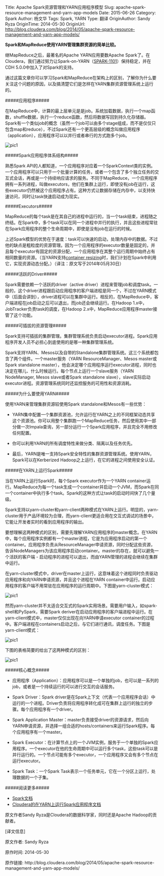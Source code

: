 Title: Apache Spark资源管理和YARN应用程序模型
Slug: apache-spark-resource-management-and-yarn-app-models
Date: 2015-06-26
Category: Spark
Author: 杨文华
Tags: Spark, YARN
Type: 翻译
OriginAuthor: Sandy Ryza
OriginTime: 2014-05-30
OriginUrl: http://blog.cloudera.com/blog/2014/05/apache-spark-resource-management-and-yarn-app-models/


**Spark和MapReduce使用YARN管理集群资源的简单比较。**

继MapReduce之后，最著名的Apache YARN应用要数Apache Spark了。在Cloudera，我们通过努力让Spark-on-YARN（[SPARK-1101](https://issues.apache.org/jira/browse/SPARK-1101)）保持稳定，并在CDH 5.0.0中加入了对Spark的支持。

通过这篇文章你可以学习Spark和MapReduce在架构上的区别，了解你为什么要关注这个问题的原因，以及搞清楚它们是怎样在YARN集群资源管理系统上运行的。


#####应用程序#####

在MapReduce中，计算的最上层单元是是job。系统加载数据，执行一个map函数，shuffle数据，执行一个reduce函数，然后将数据写回到持久化存储器。Spark有一个类似job的概念（虽然一个job可以由多个stage组成，而不是仅仅只包含map和reduce），不过Spark还有一个更高层级的概念叫做应用程序（application），应用程序可以以并行或者串行的方式跑多个job。

![pic1](/images/apache-spark-resource-management-and-yarn-app-models-f1.png)


#####Spark应用程序体系结构#####

熟悉Spark API的人都知道，一个应用程序对应着一个SparkContext类的实例。一个应用程序可以只用于一个批量计算的任务，或者一个包含了多个独立任务的交互式会话，再或是一个持续响应请求的服务。不同于MapReduce，一个应用程序拥有一系列进程，叫做executors，他们在集群上运行，即使没有job在运行，这些executor仍然被这个应用程序占有。这种方式让数据存储在内存中，以支持快速访问，同时让task快速启动成为现实。


#####Executors#####

MapReduce的每个task是在其自己的进程中运行的，当一个task结束，进程随之终结。在Spark中，多个task可以在同一个进程中并行的执行，并且这些进程常驻在Spark应用程序的整个生命周期中，即使是没有job在运行的时候。

上述Spark模型的优势在于速度：task可以快速的启动，处理内存中的数据。不过他的缺点是粗粒度的资源管理。因为一个应用程序的executor数量是固定的，并且每个executor有固定的资源分配，一个应用程序在其整个运行周期中始终占有相同数量的资源。（当YARN支持[container resizing](https://issues.apache.org/jira/browse/YARN-1197)时，我们计划在Spark中利用它，实现资源动态分配。）（译注：原文写于2014年05月30日）


#####活跃的Driver#####

Spark需要依赖一个活跃的driver（active driver）进程来管理job和调度task。一般的，这个driver进程跟启动应用程序的客户端进程是同一个，不过在YARN模式中（后面会讲到），driver进程可以在集群中运行。相反的，在MapReduce中，客户端进程在job启动之后可以退出，而job还会继续运行。在Hadoop 1.x中，JobTracker负责task的调度，在Hadoop 2.x中，MapReduce应用程序master接管了这个功能。


#####可插拔的资源管理#####

Spark支持可插拔的集群管理。集群管理系统负责启动executor进程。Spark应用程序开发人员不必担心到底使用的是哪一种集群管理系统。

Spark支持YARN、Mesos以及自带的Standalone集群管理系统。这三个系统都包含了两个组件。一个master服务（YARN ResourceManager、Mesos master或Spark standalone master），他会决定哪个应用程序运行executor进程，同时也决定在哪儿、什么时候运行。每个节点上运行一个slave服务（YARN NodeManager, Mesos slave或者Spark standalone slave），slave实际启动executor进程。资源管理系统同时还监控服务的可用性和资源消耗。


#####为什么要使用YARN#####

使用YARN来管理集群资源较使用Spark standalone和Mesos有一些优势：

+ YARN集中配置一个集群资源池，允许运行在YARN之上的不同框架动态共享这个资源池。你可以用整个集群跑一个MapReduce任务，然后使用其中一部分做一次Impala查询，另一部分运行一个Spark应用程序，并且完全不用修改任何配置。

+ 你可以利用YARN的所有调度特性来做分类、隔离以及任务优先。

+ 最后，YARN是唯一支持Spark安全特性的集群资源管理系统。使用YARN，Spark可以在Kerberized Hadoop之上运行，在它的进程之间使用安全认证。


#####在YARN上运行Spark#####

当在YARN上运行Spark时，每个Spark executor作为一个YARN container运行。MapReduce为每一个task生成一个container并启动一个JVM，而Spark在同一个container中执行多个task。Spark的这种方式让task的启动时间快了几个量级。

Spark支持以yarn-cluster和yarn-client两种模式在YARN上运行。明显的，yarn-cluster用于产品环境较为合理，而yarn-client更适合用在交互式调试的场景中，它能让开发者实时的看到应用程序的输出。

要想理解这两种模式的区别，需要先理解YARN应用程序的master概念。在YARN中，每个应用程序实例都有一个master进程，它是为应用程序启动的第一个container。应用程序负责从ResourceManager申请资源，同时分配这些资源，告诉NodeManagers为该应用程序启动container。master的存在，就可以避免一个活跃的客户端 - 启动程序的进程可以退出，而由YARN管理的进程会继续在集群中运行。

在yarn-cluster模式中，driver在master上运行，这意味着这个进程同时负责驱动应用程序和向YARN申请资源，并且这个进程在YARN container中运行。启动应用程序的客户端不用常驻在应用程序的运行周期中。下图是yarn-cluster模式：

![pic1](/images/apache-spark-resource-management-and-yarn-app-models-f2.png)

然而yarn-cluster并不太适合交互式的Spark实用场景。需要用户输入，如spark-shell和PySpark，需要Spark deriver在启动应用程序的客户端进程中运行。在yarn-client模式中，master仅仅出现在向YARN申请executor container的过程中。客户端进程在containers启动之后，与它们进行通讯，调度任务。下图是yarn-client模式：

![pic1](/images/apache-spark-resource-management-and-yarn-app-models-f3.png)

下图的表格简要的给出了这两种模式的区别：

![pic1](/images/apache-spark-resource-management-and-yarn-app-models-f4.png)


#####核心概念#####

+ 应用程序（Application）：应用程序可以是一个单独的job，也可以是一系列的job，或者是一个持续运行的可以进行交互的会话服务。

+ Spark Driver：Spark driver是在Spark上下文（代表一个应用程序会话）中运行的一个进程。Driver负责将应用程序转化成可在集群上运行的独立的步骤。每个应用程序有一个driver。

+ Spark Application Master：master负责接受driver的资源请求，然后向YARN申请资源，并选择一组合适的hosts/containers来运行Spark程序。每个应用程序有一个master。

+ Spark Executor：在计算节点上的一个JVM实例，服务于一个单独的Spark应用程序。一个executor在他的生命周期中可以运行多个task，这些task可以是并行运行的。一个节点可能有多个executor，一个应用程序又会有多个节点在运行executor。

+ Spark Task：一个Spark Task表示一个任务单元，它在一个分区上运行，处理数据的一个子集。

#####阅读更多#####
+ [Spark文档](https://spark.apache.org/docs/latest/cluster-overview.html)
+ [Cloudera的在YARN上运行Spark应用程序文档](http://www.cloudera.com/content/cloudera-content/cloudera-docs/CDH5/latest/CDH5-Installation-Guide/cdh5ig_running_spark_apps.html)

原文作者Sandy Ryza是Cloudera的数据科学家，同时还是Apache Hadoop的贡献者。

<div class="meta_info">
<p><span>[译文信息]</span></p>
<p>原文作者: Sandy Ryza</p>
<p>原作时间: 2014-05-30</p>
<p>原作链接: http://blog.cloudera.com/blog/2014/05/apache-spark-resource-management-and-yarn-app-models/</p>
</div>